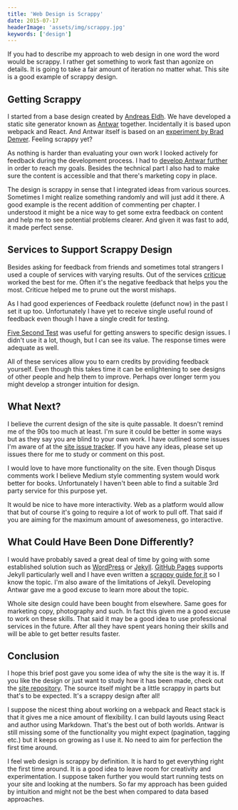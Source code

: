 ```yaml
---
title: 'Web Design is Scrappy'
date: 2015-07-17
headerImage: 'assets/img/scrappy.jpg'
keywords: ['design']
---
```

If you had to describe my approach to web design in one word the word would be scrappy. I rather get something to work fast than agonize on details. It is going to take a fair amount of iteration no matter what. This site is a good example of scrappy design.

## Getting Scrappy

I started from a base design created by [Andreas Eldh](http://eldh.co/). We have developed a static site generator known as [Antwar](https://antwarjs.github.io/) together. Incidentally it is based upon webpack and React. And Antwar itself is based on an [experiment by Brad Denver](http://braddenver.com/blog/2015/react-static-site.html). Feeling scrappy yet?

As nothing is harder than evaluating your own work I looked actively for feedback during the development process. I had to [develop Antwar further](https://antwar.js.org/blog/antwar-050/) in order to reach my goals. Besides the technical part I also had to make sure the content is accessible and that there's marketing copy in place.

The design is scrappy in sense that I integrated ideas from various sources. Sometimes I might realize something randomly and will just add it there. A good example is the recent addition of commenting per chapter. I understood it might be a nice way to get some extra feedback on content and help me to see potential problems clearer. And given it was fast to add, it made perfect sense.

## Services to Support Scrappy Design

Besides asking for feedback from friends and sometimes total strangers I used a couple of services with varying results. Out of the services [criticue](http://www.criticue.com/) worked the best for me. Often it's the negative feedback that helps you the most. Criticue helped me to prune out the worst mishaps.

As I had good experiences of Feedback roulette (defunct now) in the past I set it up too. Unfortunately I have yet to receive single useful round of feedback even though I have a single credit for testing.

[Five Second Test](http://fivesecondtest.com/) was useful for getting answers to specific design issues. I didn't use it a lot, though, but I can see its value. The response times were adequate as well.

All of these services allow you to earn credits by providing feedback yourself. Even though this takes time it can be enlightening to see designs of other people and help them to improve. Perhaps over longer term you might develop a stronger intuition for design.

## What Next?

I believe the current design of the site is quite passable. It doesn't remind me of the 90s too much at least. I'm sure it could be better in some ways but as they say you are blind to your own work. I have outlined some issues I'm aware of at the [site issue tracker](https://github.com/survivejs/site/issues). If you have any ideas, please set up issues there for me to study or comment on this post.

I would love to have more functionality on the site. Even though Disqus comments work I believe Medium style commenting system would work better for books. Unfortunately I haven't been able to find a suitable 3rd party service for this purpose yet.

It would be nice to have more interactivity. Web as a platform would allow that but of course it's going to require a lot of work to pull off. That said if you are aiming for the maximum amount of awesomeness, go interactive.

## What Could Have Been Done Differently?

I would have probably saved a great deal of time by going with some established solution such as [WordPress](https://wordpress.com/) or [Jekyll](http://jekyllrb.com/). [GitHub Pages](https://pages.github.com/) supports Jekyll particularly well and I have even written a [scrappy guide for it](http://yeswejekyll.com/) so I know the topic. I'm also aware of the limitations of Jekyll. Developing Antwar gave me a good excuse to learn more about the topic.

Whole site design could have been bought from elsewhere. Same goes for marketing copy, photography and such. In fact this given me a good excuse to work on these skills. That said it may be a good idea to use professional services in the future. After all they have spent years honing their skills and will be able to get better results faster.

## Conclusion

I hope this brief post gave you some idea of why the site is the way it is. If you like the design or just want to study how it has been made, check out the [site repository](https://github.com/survivejs/site). The source itself might be a little scrappy in parts but that's to be expected. It's a scrappy design after all!

I suppose the nicest thing about working on a webpack and React stack is that it gives me a nice amount of flexibility. I can build layouts using React and author using Markdown. That's the best out of both worlds. Antwar is still missing some of the functionality you might expect (pagination, tagging etc.) but it keeps on growing as I use it. No need to aim for perfection the first time around.

I feel web design is scrappy by definition. It is hard to get everything right the first time around. It is a good idea to leave room for creativity and experimentation. I suppose taken further you would start running tests on your site and looking at the numbers. So far my approach has been guided by intuition and might not be the best when compared to data based approaches.
